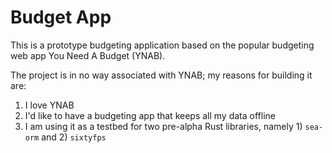 # Budget App

This is a prototype budgeting application based on the popular budgeting web app You Need A Budget (YNAB).

The project is in no way associated with YNAB; my reasons for building it are:
1. I love YNAB
2. I'd like to have a budgeting app that keeps all my data offline
3. I am using it as a testbed for two pre-alpha Rust libraries, namely 1) `sea-orm` and 2) `sixtyfps`